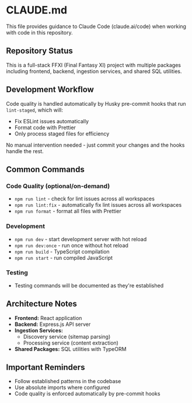 # CLAUDE.md

This file provides guidance to Claude Code (claude.ai/code) when working with code in this repository.

## Repository Status

This is a full-stack FFXI (Final Fantasy XI) project with multiple packages including frontend, backend, ingestion services, and shared SQL utilities.

## Development Workflow

Code quality is handled automatically by Husky pre-commit hooks that run `lint-staged`, which will:

- Fix ESLint issues automatically
- Format code with Prettier
- Only process staged files for efficiency

No manual intervention needed - just commit your changes and the hooks handle the rest.

## Common Commands

### Code Quality (optional/on-demand)

- `npm run lint` - check for lint issues across all workspaces
- `npm run lint:fix` - automatically fix lint issues across all workspaces
- `npm run format` - format all files with Prettier

### Development

- `npm run dev` - start development server with hot reload
- `npm run dev:once` - run once without hot reload
- `npm run build` - TypeScript compilation
- `npm run start` - run compiled JavaScript

### Testing

- Testing commands will be documented as they're established

## Architecture Notes

- **Frontend:** React application
- **Backend:** Express.js API server
- **Ingestion Services:**
  - Discovery service (sitemap parsing)
  - Processing service (content extraction)
- **Shared Packages:** SQL utilities with TypeORM

## Important Reminders

- Follow established patterns in the codebase
- Use absolute imports where configured
- Code quality is enforced automatically by pre-commit hooks
